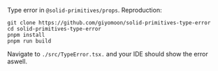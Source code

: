 Type error in `@solid-primitives/props`.
Reproduction:
```
git clone https://github.com/giyomoon/solid-primitives-type-error
cd solid-primitives-type-error
pnpm install
pnpm run build
```

Navigate to `./src/TypeError.tsx.` and your IDE should show the error aswell.
